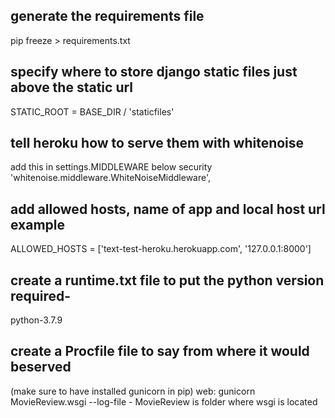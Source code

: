 ## generate the requirements file
pip freeze > requirements.txt

## specify where to store django static files just above the static url
STATIC_ROOT = BASE_DIR / 'staticfiles'

## tell heroku how to serve them with whitenoise
add this in settings.MIDDLEWARE below security    
'whitenoise.middleware.WhiteNoiseMiddleware',

## add allowed hosts, name of app and local host url example
ALLOWED_HOSTS = ['text-test-heroku.herokuapp.com', '127.0.0.1:8000']

## create a runtime.txt file to put the python version required-
python-3.7.9

## create a Procfile file to say from where it would beserved
(make sure to have installed gunicorn in pip)
web: gunicorn MovieReview.wsgi --log-file -
MovieReview is folder where wsgi is located
